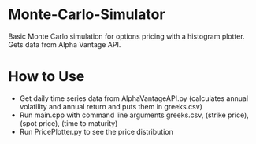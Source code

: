 # Monte-Carlo-Simulator
Basic Monte Carlo simulation for options pricing with a histogram plotter. Gets data from Alpha Vantage API.

# How to Use
* Get daily time series data from AlphaVantageAPI.py (calculates annual volatility and annual return and puts them in greeks.csv)
* Run main.cpp with command line arguments greeks.csv, (strike price), (spot price), (time to maturity)
* Run PricePlotter.py to see the price distribution
